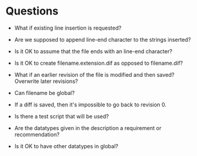 # Questions

- What if existing line insertion is requested?

- Are we supposed to append line-end character to the strings inserted?

- Is it OK to assume that the file ends with an line-end character?

- Is it OK to create filename.extension.dif as opposed to filename.dif?

- What if an earlier revision of the file is modified and then saved? Overwrite later revisions?

- Can filename be global?

- If a diff is saved, then it's impossible to go back to revision 0.

- Is there a test script that will be used?

- Are the datatypes given in the description a requirement or recommendation?

- Is it OK to have other datatypes in global?
